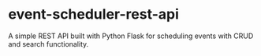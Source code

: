 # event-scheduler-rest-api
A simple REST API built with Python Flask for scheduling events with CRUD and search functionality.
